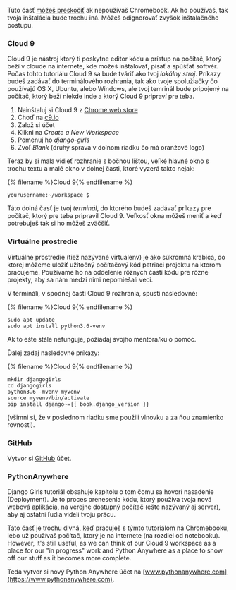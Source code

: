 Túto časť [môžeš preskočiť](http://tutorial.djangogirls.org/en/installation/#install-python) ak nepoužívaš Chromebook. Ak ho používaš, tak tvoja inštalácia bude trochu iná. Môžeš odignorovať zvyšok inštalačného postupu.

### Cloud 9

Cloud 9 je nástroj ktorý ti poskytne editor kódu a prístup na počítač, ktorý beží v cloude na internete, kde možeš inštalovať, písať a spúšťať softvér. Počas tohto tutoriálu Cloud 9 sa bude tváriť ako tvoj *lokálny stroj*. Príkazy budeš zadávať do terminálového rozhrania, tak ako tvoje spolužiačky čo používajú OS X, Ubuntu, alebo Windows, ale tvoj temrinál bude pripojený na počítač, ktorý beží niekde inde a ktorý Cloud 9 pripraví pre teba.

1. Nainštaluj si Cloud 9 z [Chrome web store](https://chrome.google.com/webstore/detail/cloud9/nbdmccoknlfggadpfkmcpnamfnbkmkcp)
2. Choď na [c9.io](https://c9.io)
3. Založ si účet
4. Klikni na *Create a New Workspace*
5. Pomenuj ho *django-girls*
6. Zvoľ *Blank* (druhý sprava v dolnom riadku čo má oranžové logo)

Teraz by si mala vidieť rozhranie s bočnou lištou, veľké hlavné okno s trochu textu a malé okno v dolnej časti, ktoré vyzerá takto nejak:

{% filename %}Cloud 9{% endfilename %}

    yourusername:~/workspace $
    

Táto dolná časť je tvoj *terminál*, do ktorého budeš zadávať príkazy pre počítač, ktorý pre teba pripravil Cloud 9. Veľkosť okna môžeš meniť a keď potrebuješ tak si ho môžeš zväčšiť.

### Virtuálne prostredie

Virtuálne prostredie (tiež nazývané virtualenv) je ako súkromná krabica, do ktorej môžeme uložiť užitočný počítačový kód patriaci projektu na ktorom pracujeme. Používame ho na oddelenie rôznych častí kódu pre rôzne projekty, aby sa nám medzi nimi nepomiešali veci.

V termináli, v spodnej časti Cloud 9 rozhrania, spusti nasledovné:

{% filename %}Cloud 9{% endfilename %}

    sudo apt update
    sudo apt install python3.6-venv
    

Ak to ešte stále nefunguje, požiadaj svojho mentora/ku o pomoc.

Ďalej zadaj nasledovné príkazy:

{% filename %}Cloud 9{% endfilename %}

    mkdir djangogirls
    cd djangogirls
    python3.6 -mvenv myvenv
    source myvenv/bin/activate
    pip install django~={{ book.django_version }}
    

(všimni si, že v poslednom riadku sme použili vlnovku a za ňou znamienko rovnosti).

### GitHub

Vytvor si [GitHub](https://github.com) účet.

### PythonAnywhere

Django Girls tutoriál obsahuje kapitolu o tom čomu sa hovorí nasadenie (Deployment). Je to proces prenesenia kódu, ktorý používa tvoja nová webová aplikácia, na verejne dostupný počítač (ešte nazývaný aj server), aby aj ostatní ľudia videli tvoju prácu.

Táto časť je trochu divná, keď pracuješ s týmto tutoriálom na Chromebooku, lebo už používaš počítač, ktorý je na internete (na rozdiel od notebooku). However, it's still useful, as we can think of our Cloud 9 workspace as a place for our "in progress" work and Python Anywhere as a place to show off our stuff as it becomes more complete.

Teda vytvor si nový Python Anywhere účet na [www.pythonanywhere.com](https://www.pythonanywhere.com).